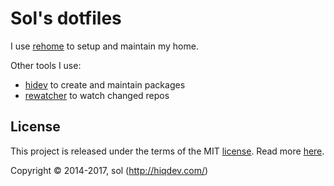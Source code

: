 # Sol's dotfiles

I use [rehome](https://github.com/hiqdev/rehome) to setup and maintain my home.

Other tools I use:

- [hidev](https://github.com/hiqdev/hidev) to create and maintain packages
- [rewatcher](https://github.com/hiqdev/rewatcher) to watch changed repos

## License

This project is released under the terms of the MIT [license](LICENSE).
Read more [here](http://choosealicense.com/licenses/mit).

Copyright © 2014-2017, sol (http://hiqdev.com/)
